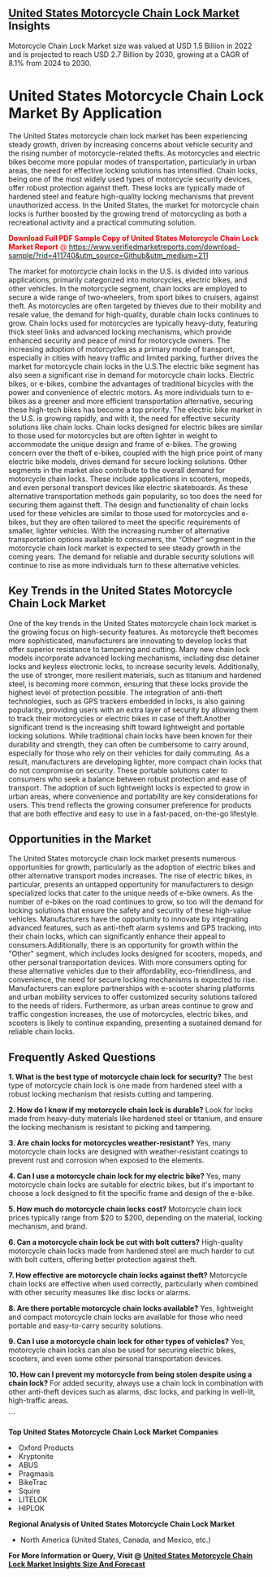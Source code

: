 <h2><a href="https://www.verifiedmarketreports.com/download-sample/?rid=411740&amp;utm_source=Github&amp;utm_medium=211" target="_blank">United States Motorcycle Chain Lock Market</a> Insights</h2><p>Motorcycle Chain Lock Market size was valued at USD 1.5 Billion in 2022 and is projected to reach USD 2.7 Billion by 2030, growing at a CAGR of 8.1% from 2024 to 2030.</p><p><h1>United States Motorcycle Chain Lock Market By Application</h1><p>The United States motorcycle chain lock market has been experiencing steady growth, driven by increasing concerns about vehicle security and the rising number of motorcycle-related thefts. As motorcycles and electric bikes become more popular modes of transportation, particularly in urban areas, the need for effective locking solutions has intensified. Chain locks, being one of the most widely used types of motorcycle security devices, offer robust protection against theft. These locks are typically made of hardened steel and feature high-quality locking mechanisms that prevent unauthorized access. In the United States, the market for motorcycle chain locks is further boosted by the growing trend of motorcycling as both a recreational activity and a practical commuting solution. <p><span class=""><span style="color: #ff0000;"><strong>Download Full PDF Sample Copy of United States Motorcycle Chain Lock Market Report</strong> @ </span><a href="https://www.verifiedmarketreports.com/download-sample/?rid=411740&amp;utm_source=Github&amp;utm_medium=211" target="_blank">https://www.verifiedmarketreports.com/download-sample/?rid=411740&amp;utm_source=Github&amp;utm_medium=211</a></span></p>The market for motorcycle chain locks in the U.S. is divided into various applications, primarily categorized into motorcycles, electric bikes, and other vehicles. In the motorcycle segment, chain locks are employed to secure a wide range of two-wheelers, from sport bikes to cruisers, against theft. As motorcycles are often targeted by thieves due to their mobility and resale value, the demand for high-quality, durable chain locks continues to grow. Chain locks used for motorcycles are typically heavy-duty, featuring thick steel links and advanced locking mechanisms, which provide enhanced security and peace of mind for motorcycle owners. The increasing adoption of motorcycles as a primary mode of transport, especially in cities with heavy traffic and limited parking, further drives the market for motorcycle chain locks in the U.S.The electric bike segment has also seen a significant rise in demand for motorcycle chain locks. Electric bikes, or e-bikes, combine the advantages of traditional bicycles with the power and convenience of electric motors. As more individuals turn to e-bikes as a greener and more efficient transportation alternative, securing these high-tech bikes has become a top priority. The electric bike market in the U.S. is growing rapidly, and with it, the need for effective security solutions like chain locks. Chain locks designed for electric bikes are similar to those used for motorcycles but are often lighter in weight to accommodate the unique design and frame of e-bikes. The growing concern over the theft of e-bikes, coupled with the high price point of many electric bike models, drives demand for secure locking solutions. Other segments in the market also contribute to the overall demand for motorcycle chain locks. These include applications in scooters, mopeds, and even personal transport devices like electric skateboards. As these alternative transportation methods gain popularity, so too does the need for securing them against theft. The design and functionality of chain locks used for these vehicles are similar to those used for motorcycles and e-bikes, but they are often tailored to meet the specific requirements of smaller, lighter vehicles. With the increasing number of alternative transportation options available to consumers, the “Other” segment in the motorcycle chain lock market is expected to see steady growth in the coming years. The demand for reliable and durable security solutions will continue to rise as more individuals turn to these alternative vehicles.<h2>Key Trends in the United States Motorcycle Chain Lock Market</h2><p>One of the key trends in the United States motorcycle chain lock market is the growing focus on high-security features. As motorcycle theft becomes more sophisticated, manufacturers are innovating to develop locks that offer superior resistance to tampering and cutting. Many new chain lock models incorporate advanced locking mechanisms, including disc detainer locks and keyless electronic locks, to increase security levels. Additionally, the use of stronger, more resilient materials, such as titanium and hardened steel, is becoming more common, ensuring that these locks provide the highest level of protection possible. The integration of anti-theft technologies, such as GPS trackers embedded in locks, is also gaining popularity, providing users with an extra layer of security by allowing them to track their motorcycles or electric bikes in case of theft.Another significant trend is the increasing shift toward lightweight and portable locking solutions. While traditional chain locks have been known for their durability and strength, they can often be cumbersome to carry around, especially for those who rely on their vehicles for daily commuting. As a result, manufacturers are developing lighter, more compact chain locks that do not compromise on security. These portable solutions cater to consumers who seek a balance between robust protection and ease of transport. The adoption of such lightweight locks is expected to grow in urban areas, where convenience and portability are key considerations for users. This trend reflects the growing consumer preference for products that are both effective and easy to use in a fast-paced, on-the-go lifestyle.<h2>Opportunities in the Market</h2><p>The United States motorcycle chain lock market presents numerous opportunities for growth, particularly as the adoption of electric bikes and other alternative transport modes increases. The rise of electric bikes, in particular, presents an untapped opportunity for manufacturers to design specialized locks that cater to the unique needs of e-bike owners. As the number of e-bikes on the road continues to grow, so too will the demand for locking solutions that ensure the safety and security of these high-value vehicles. Manufacturers have the opportunity to innovate by integrating advanced features, such as anti-theft alarm systems and GPS tracking, into their chain locks, which can significantly enhance their appeal to consumers.Additionally, there is an opportunity for growth within the "Other" segment, which includes locks designed for scooters, mopeds, and other personal transportation devices. With more consumers opting for these alternative vehicles due to their affordability, eco-friendliness, and convenience, the need for secure locking mechanisms is expected to rise. Manufacturers can explore partnerships with e-scooter sharing platforms and urban mobility services to offer customized security solutions tailored to the needs of riders. Furthermore, as urban areas continue to grow and traffic congestion increases, the use of motorcycles, electric bikes, and scooters is likely to continue expanding, presenting a sustained demand for reliable chain locks.<h2>Frequently Asked Questions</h2><p><strong>1. What is the best type of motorcycle chain lock for security?</strong> The best type of motorcycle chain lock is one made from hardened steel with a robust locking mechanism that resists cutting and tampering.</p><p><strong>2. How do I know if my motorcycle chain lock is durable?</strong> Look for locks made from heavy-duty materials like hardened steel or titanium, and ensure the locking mechanism is resistant to picking and tampering.</p><p><strong>3. Are chain locks for motorcycles weather-resistant?</strong> Yes, many motorcycle chain locks are designed with weather-resistant coatings to prevent rust and corrosion when exposed to the elements.</p><p><strong>4. Can I use a motorcycle chain lock for my electric bike?</strong> Yes, many motorcycle chain locks are suitable for electric bikes, but it's important to choose a lock designed to fit the specific frame and design of the e-bike.</p><p><strong>5. How much do motorcycle chain locks cost?</strong> Motorcycle chain lock prices typically range from $20 to $200, depending on the material, locking mechanism, and brand.</p><p><strong>6. Can a motorcycle chain lock be cut with bolt cutters?</strong> High-quality motorcycle chain locks made from hardened steel are much harder to cut with bolt cutters, offering better protection against theft.</p><p><strong>7. How effective are motorcycle chain locks against theft?</strong> Motorcycle chain locks are effective when used correctly, particularly when combined with other security measures like disc locks or alarms.</p><p><strong>8. Are there portable motorcycle chain locks available?</strong> Yes, lightweight and compact motorcycle chain locks are available for those who need portable and easy-to-carry security solutions.</p><p><strong>9. Can I use a motorcycle chain lock for other types of vehicles?</strong> Yes, motorcycle chain locks can also be used for securing electric bikes, scooters, and even some other personal transportation devices.</p><p><strong>10. How can I prevent my motorcycle from being stolen despite using a chain lock?</strong> For added security, always use a chain lock in combination with other anti-theft devices such as alarms, disc locks, and parking in well-lit, high-traffic areas.</p>```</p><p><strong>Top United States Motorcycle Chain Lock Market Companies</strong></p><div data-test-id=""><p><li>Oxford Products</li><li> Kryptonite</li><li> ABUS</li><li> Pragmasis</li><li> BikeTrac</li><li> Squire</li><li> LITELOK</li><li> HIPLOK</li></p><div><strong>Regional Analysis of&nbsp;United States Motorcycle Chain Lock Market</strong></div><ul><li dir="ltr"><p dir="ltr">North America&nbsp;(United States, Canada, and Mexico, etc.)</p></li></ul><p><strong>For More Information or Query, Visit @&nbsp;</strong><strong><a href="https://www.verifiedmarketreports.com/product/motorcycle-chain-lock-market/?utm_source=Github&amp;utm_medium=211" target="_blank">United States Motorcycle Chain Lock Market Insights Size And Forecast</a></strong></p></div>
